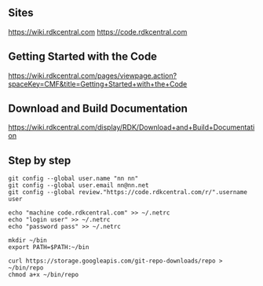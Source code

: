 ## Sites
https://wiki.rdkcentral.com
https://code.rdkcentral.com

## Getting Started with the Code
https://wiki.rdkcentral.com/pages/viewpage.action?spaceKey=CMF&title=Getting+Started+with+the+Code

## Download and Build Documentation
https://wiki.rdkcentral.com/display/RDK/Download+and+Build+Documentation


## Step by step
```
git config --global user.name "nn nn"
git config --global user.email nn@nn.net
git config --global review."https://code.rdkcentral.com/r/".username user
```
```
echo "machine code.rdkcentral.com" >> ~/.netrc
echo "login user" >> ~/.netrc
echo "password pass" >> ~/.netrc
```
```
mkdir ~/bin
export PATH=$PATH:~/bin
```
```
curl https://storage.googleapis.com/git-repo-downloads/repo > ~/bin/repo
chmod a+x ~/bin/repo
```
